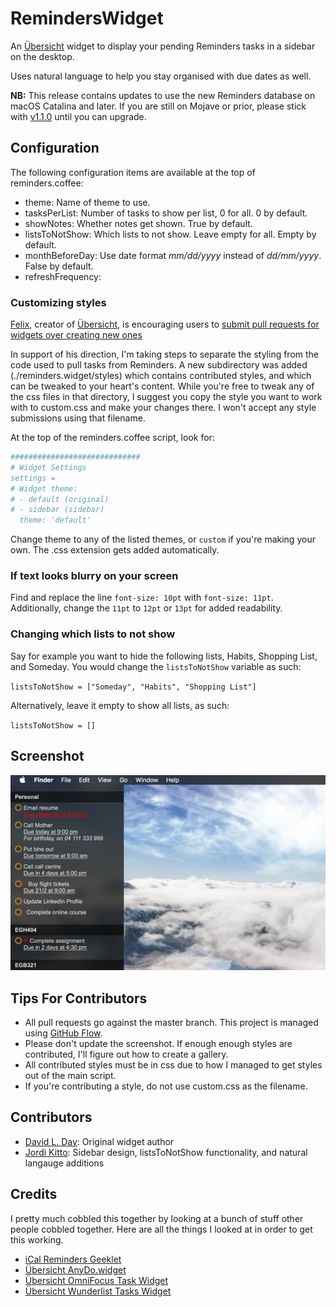 # RemindersWidget

An [Übersicht](http://tracesof.net/uebersicht/) widget to display your pending
Reminders tasks in a sidebar on the desktop.

Uses natural language to help you stay organised with due dates as well.

**NB:** This release contains updates to use the new Reminders database on
macOS Catalina and later. If you are still on Mojave or prior, please stick with
[v1.1.0](https://github.com/davidlday/RemindersWidget/releases/tag/v1.1.0)
until you can upgrade.

## Configuration

The following configuration items are available at the top of reminders.coffee:

* theme: Name of theme to use.
* tasksPerList: Number of tasks to show per list, 0 for all. 0 by default.
* showNotes: Whether notes get shown. True by default.
* listsToNotShow: Which lists to not show. Leave empty for all. Empty by
  default.
* monthBeforeDay: Use date format *mm/dd/yyyy* instead of *dd/mm/yyyy*. False
  by default.
* refreshFrequency:

### Customizing styles

[Felix](https://github.com/felixhageloh), creator of [Übersicht](http://tracesof.net/uebersicht/), is encouraging users to [submit pull requests for widgets over creating new ones](https://github.com/felixhageloh/uebersicht-widgets#readme)

In support of his direction, I'm taking steps to separate the styling from the code used to pull tasks from Reminders. A new subdirectory was added (./reminders.widget/styles) which contains contributed styles, and which can be tweaked to your heart's content. While you're free to tweak any of the css files in that directory, I suggest you copy the style you want to work with to custom.css and make your changes there. I won't accept any style submissions using that filename.

At the top of the reminders.coffee script, look for:

```coffee
#############################
# Widget Settings
settings =
# Widget theme:
# - default (original)
# - sidebar (sidebar)
  theme: 'default'
```

Change theme to any of the listed themes, or ```custom``` if you're making your own. The .css extension gets added automatically.

### If text looks blurry on your screen

Find and replace the line `font-size: 10pt` with `font-size: 11pt`. Additionally, change the `11pt` to `12pt` or `13pt` for added readability.

### Changing which lists to not show

Say for example you want to hide the following lists, Habits, Shopping List, and Someday. You would change the `listsToNotShow` variable as such:

`listsToNotShow = ["Someday", "Habits", "Shopping List"]`

Alternatively, leave it empty to show all lists, as such:

`listsToNotShow = []`

## Screenshot

![Screenshot of the widget](/screenshot.png?raw=true)

## Tips For Contributors

* All pull requests go against the master branch. This project is managed using
  [GitHub Flow](https://guides.github.com/introduction/flow/).
* Please don't update the screenshot. If enough enough styles are contributed,
  I'll figure out how to create a gallery.
* All contributed styles must be in css due to how I managed to get styles out
  of the main script.
* If you're contributing a style, do not use custom.css as the filename.

## Contributors

* [David L. Day](https://github.com/davidlday): Original widget author
* [Jordi Kitto](https://github.com/jordikitto): Sidebar design, listsToNotShow
  functionality, and natural langauge additions

## Credits

I pretty much cobbled this together by looking at a bunch of stuff other people
cobbled together. Here are all the things I looked at in order to get this working.

* [iCal Reminders Geeklet](http://www.macosxtips.co.uk/geeklets/productivity/ical-reminders/)
* [Übersicht AnyDo.widget](http://tracesof.net/uebersicht-widgets/#anydo)
* [Übersicht OmniFocus Task Widget](http://tracesof.net/uebersicht-widgets/#omnifocus-widget)
* [Übersicht Wunderlist Tasks Widget](http://tracesof.net/uebersicht-widgets/#wunderlist-tasks)
